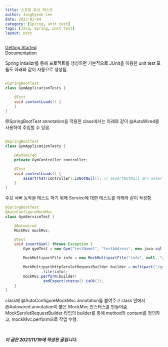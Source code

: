 ```yaml
---
title: 스프링 유닛 테스트
author: Jonghyeok Lee
date: 2023-03-04
category: [Spring, unit test]
tags: [Java, Spring, unit test]
layout: post
---
```


[Getting Started][1]    
[Documentation][2]

Spring intializr를 통해 프로젝트를 생성하면 기본적으로 JUnit을 이용한 unit test 모듈도 아래와 같이 자동으로 생성됨.

```java

@SpringBootTest
class GymApplicationTests {

    @Test
    void contextLoads() {
    }
}
```

@SpringBootTest annotation을 적용한 class에서는 아래와 같이 @AutoWired를 사용하여 주입할 수 있음.

```java

@SpringBootTest
class GymApplicationTests {

    @Autowired
    private GymController controller;

    @Test
    void contextLoads() {
        assertThat(controller).isNotNull(); // assertNotNull 보다 assertThat을 사용하자.
    }
}
```

주요 서버 동작을 테스트 하기 위해 Service에 대한 테스트를 아래와 같이 작성함.

```java
@SpringBootTest
@AutoConfigureMockMvc
class GymServiceTest {

    @Autowired
    MockMvc mockMvc;

    @Test
    void insertGym() throws Exception {
        Gym gymTest = new Gym("testName1", "testAddress", new java.sql.Date(new Date().getTime()));

        MockMultipartFile info = new MockMultipartFile("info", null, "application/json", gymTest.getInfoString().getBytes());

        MockMultipartHttpServletRequestBuilder builder = multipart("/gyms")
                .file(info);
        mockMvc.perform(builder)
                .andExpect(status().isOk());
    }
}
```

class에 @AutoConfigureMockMvc annotation을 붙여주고 class 안에서 @Autowired annotation이 붙은 MockMvc 인스터스를 만들어줌.
MockServletRequestBuilder 타입의 builder를 통해 method와 content를 정의하고, mockMvc.perform으로 작업 수행.

<br>

***이 글은 2021/11/19에 작성된 글입니다.***

[//]: # (
TODO: MockMvc, Mockito, BDDMockito
)
[//]: # (
TODO: hibernate h2
)


[1]: https://spring.io/guides/gs/testing-web/

[2]: https://docs.spring.io/spring-framework/docs/current/reference/html/testing.html

[//]: # (
TODO: https://mangkyu.tistory.com/145 참고해서 다시 작성
)
